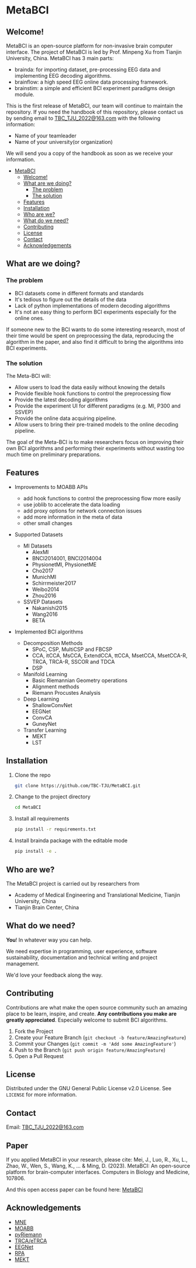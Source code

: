 # MetaBCI

## Welcome! 
MetaBCI is an open-source platform for non-invasive brain computer interface. The project of MetaBCI is led by Prof. Minpeng Xu from Tianjin University, China. MetaBCI has 3 main parts:
* brainda: for importing dataset, pre-processing EEG data and implementing EEG decoding algorithms.
* brainflow: a high speed EEG online data processing framework.
* brainstim: a simple and efficient BCI experiment paradigms design module. 

This is the first release of MetaBCI, our team will continue to maintain the repository. If you need the handbook of this repository, please contact us by sending email to TBC_TJU_2022@163.com with the following information:
* Name of your teamleader
* Name of your university(or organization)

We will send you a copy of the handbook as soon as we receive your information.

- [MetaBCI](#metabci)
  - [Welcome!](#welcome)
  - [What are we doing?](#what-are-we-doing)
    - [The problem](#the-problem)
    - [The solution](#the-solution)
  - [Features](#features)
  - [Installation](#installation)
  - [Who are we?](#who-are-we)
  - [What do we need?](#what-do-we-need)
  - [Contributing](#contributing)
  - [License](#license)
  - [Contact](#contact)
  - [Acknowledgements](#acknowledgements)

## What are we doing?

### The problem

* BCI datasets come in different formats and standards
* It's tedious to figure out the details of the data
* Lack of python implementations of modern decoding algorithms
* It's not an easy thing to perform BCI experiments especially for the online ones.

If someone new to the BCI wants to do some interesting research, most of their time would be spent on preprocessing the data, reproducing the algorithm in the paper, and also find it difficult to bring the algorithms into BCI experiments.

### The solution

The Meta-BCI will:

* Allow users to load the data easily without knowing the details
* Provide flexible hook functions to control the preprocessing flow
* Provide the latest decoding algorithms
* Provide the experiment UI for different paradigms (e.g. MI, P300 and SSVEP)
* Provide the online data acquiring pipeline.
* Allow users to bring their pre-trained models to the online decoding pipeline.

The goal of the Meta-BCI is to make researchers focus on improving their own BCI algorithms and performing their experiments without wasting too much time on preliminary preparations.

## Features

* Improvements to MOABB APIs
   - add hook functions to control the preprocessing flow more easily
   - use joblib to accelerate the data loading
   - add proxy options for network connection issues
   - add more information in the meta of data
   - other small changes

* Supported Datasets
   - MI Datasets
     - AlexMI
     - BNCI2014001, BNCI2014004
     - PhysionetMI, PhysionetME
     - Cho2017
     - MunichMI
     - Schirrmeister2017
     - Weibo2014
     - Zhou2016
   - SSVEP Datasets
     - Nakanishi2015
     - Wang2016
     - BETA

* Implemented BCI algorithms
   - Decomposition Methods
     - SPoC, CSP, MultiCSP and FBCSP
     - CCA, itCCA, MsCCA, ExtendCCA, ttCCA, MsetCCA, MsetCCA-R, TRCA, TRCA-R, SSCOR and TDCA
     - DSP
   - Manifold Learning
     - Basic Riemannian Geometry operations
     - Alignment methods
     - Riemann Procustes Analysis
   - Deep Learning
     - ShallowConvNet
     - EEGNet
     - ConvCA
     - GuneyNet
   - Transfer Learning
     - MEKT
     - LST

## Installation

1. Clone the repo
   ```sh
   git clone https://github.com/TBC-TJU/MetaBCI.git
   ```
2. Change to the project directory
   ```sh
   cd MetaBCI
   ```
3. Install all requirements
   ```sh
   pip install -r requirements.txt 
   ```
4. Install brainda package with the editable mode
   ```sh
   pip install -e .
   ```
## Who are we?

The MetaBCI project is carried out by researchers from 
- Academy of Medical Engineering and Translational Medicine, Tianjin University, China
- Tianjin Brain Center, China


## What do we need?

**You**! In whatever way you can help.

We need expertise in programming, user experience, software sustainability, documentation and technical writing and project management.

We'd love your feedback along the way.

## Contributing

Contributions are what make the open source community such an amazing place to be learn, inspire, and create. **Any contributions you make are greatly appreciated**. Especially welcome to submit BCI algorithms.

1. Fork the Project
2. Create your Feature Branch (`git checkout -b feature/AmazingFeature`)
3. Commit your Changes (`git commit -m 'Add some AmazingFeature'`)
4. Push to the Branch (`git push origin feature/AmazingFeature`)
5. Open a Pull Request

## License

Distributed under the GNU General Public License v2.0 License. See `LICENSE` for more information.

## Contact

Email: TBC_TJU_2022@163.com

## Paper

If you applied MetaBCI in your research, please cite:
Mei, J., Luo, R., Xu, L., Zhao, W., Wen, S., Wang, K., ... & Ming, D. (2023). MetaBCI: An open-source platform for brain-computer interfaces. Computers in Biology and Medicine, 107806.

And this open access paper can be found here: [MetaBCI](https://www.sciencedirect.com/science/article/pii/S0010482523012714)

## Acknowledgements
- [MNE](https://github.com/mne-tools/mne-python)
- [MOABB](https://github.com/NeuroTechX/moabb)
- [pyRiemann](https://github.com/alexandrebarachant/pyRiemann)
- [TRCA/eTRCA](https://github.com/mnakanishi/TRCA-SSVEP)
- [EEGNet](https://github.com/vlawhern/arl-eegmodels)
- [RPA](https://github.com/plcrodrigues/RPA)
- [MEKT](https://github.com/chamwen/MEKT)
